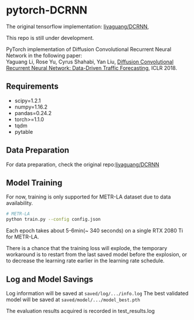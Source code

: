 # pytorch-DCRNN

The original tensorflow implementation: [liyaguang/DCRNN](https://github.com/liyaguang/DCRNN),

This repo is still under development.

PyTorch implementation of Diffusion Convolutional Recurrent Neural Network in the following paper: \
Yaguang Li, Rose Yu, Cyrus Shahabi, Yan Liu, [Diffusion Convolutional Recurrent Neural Network: Data-Driven Traffic Forecasting](https://arxiv.org/abs/1707.01926), ICLR 2018.


## Requirements
- scipy=1.2.1
- numpy=1.16.2
- pandas=0.24.2
- torch>=1.1.0
- tqdm
- pytable


## Data Preparation
For data preparation, check the original repo:[liyaguang/DCRNN](https://github.com/liyaguang/DCRNN)


## Model Training
For now, training is only supported for METR-LA dataset due to data availability.
```bash
# METR-LA
python train.py --config config.json
```
Each epoch takes about 5-6min(~ 340 seconds) on a single RTX 2080 Ti for METR-LA. 

There is a chance that the training loss will explode, the temporary workaround is to restart from the last saved model before the explosion, or to decrease the learning rate earlier in the learning rate schedule. 


## Log and Model Savings
Log information will be saved at `saved/log/.../info.log` 
The best validated model will be saved at `saved/model/.../model_best.pth`

The evaluation results acquired is recorded in test_results.log
